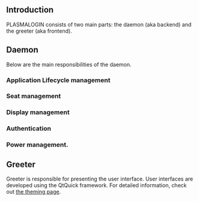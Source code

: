 ## Introduction
PLASMALOGIN consists of two main parts: the daemon (aka backend) and the greeter (aka frontend).

## Daemon
Below are the main responsibilities of the daemon.

### Application Lifecycle management
### Seat management
### Display management
### Authentication
### Power management.

## Greeter
Greeter is responsible for presenting the user interface. User interfaces are developed using the QtQuick framework. For detailed information, check out [the theming page](https://github.com/plasmalogin/plasmalogin/wiki/Theming).
